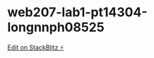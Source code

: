 # web207-lab1-pt14304-longnnph08525

[Edit on StackBlitz ⚡️](https://stackblitz.com/edit/web207-lab1-pt14304-longnnph08525)